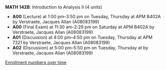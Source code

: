**MATH 142B**: Introduction to Analysis II (4 units)

- **A00** (Lecture) at 1:00 pm–3:50 pm on Tuesday, Thursday at APM B402A by Verstraete, Jacques Allan (A08083199)
- **A00** (Final Exam) at 11:30 am–2:29 pm on Saturday at APM B402A by Verstraete, Jacques Allan (A08083199)
- **A01** (Discussion) at 4:00 pm–4:50 pm on Tuesday, Thursday at APM 7321 by Verstraete, Jacques Allan (A08083199)
- **A02** (Discussion) at 5:00 pm–5:50 pm on Tuesday, Thursday at   by Verstraete, Jacques Allan (A08083199)

[Enrollment numbers over time](./MATH142B.tsv)
